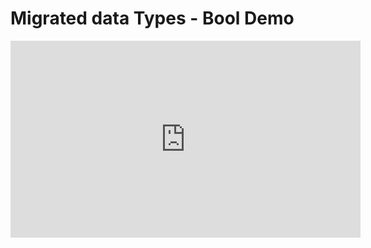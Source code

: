 ﻿# Migrated data Types - Bool Demo


<iframe width="560" height="315" src="https://www.youtube.com/embed/aix27HEnOAI" frameborder="0" allowfullscreen></iframe>


